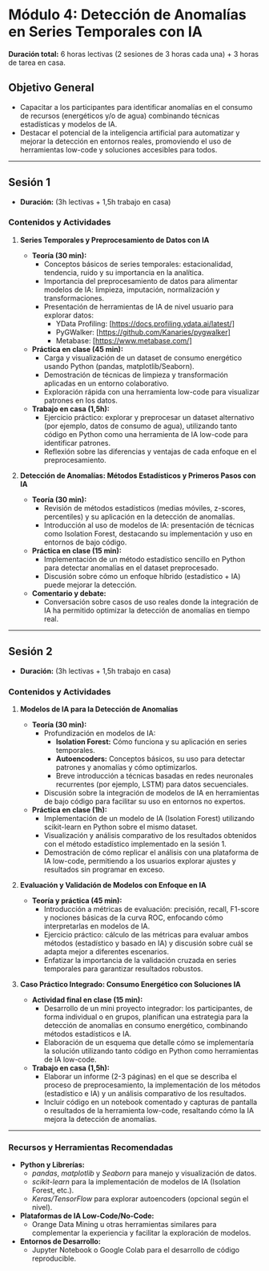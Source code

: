 # **Módulo 4: Detección de Anomalías en Series Temporales con IA**

**Duración total:** 6 horas lectivas (2 sesiones de 3 horas cada una) + 3 horas de tarea en casa.
 
## **Objetivo General**
- Capacitar a los participantes para identificar anomalías en el consumo de recursos (energéticos y/o de agua) combinando técnicas estadísticas y modelos de IA.
- Destacar el potencial de la inteligencia artificial para automatizar y mejorar la detección en entornos reales, promoviendo el uso de herramientas low-code y soluciones accesibles para todos.

---

## **Sesión 1**

- **Duración:**  (3h lectivas + 1,5h trabajo en casa)

### **Contenidos y Actividades**

1. **Series Temporales y Preprocesamiento de Datos con IA**  
   - **Teoría (30 min):**
     - Conceptos básicos de series temporales: estacionalidad, tendencia, ruido y su importancia en la analítica.
     - Importancia del preprocesamiento de datos para alimentar modelos de IA: limpieza, imputación, normalización y transformaciones.
     - Presentación de herramientas de IA de nivel usuario para explorar datos:
       - YData Profiling: [https://docs.profiling.ydata.ai/latest/]
       - PyGWalker: [https://github.com/Kanaries/pygwalker]
       - Metabase: [https://www.metabase.com/]
   - **Práctica en clase (45 min):**
     - Carga y visualización de un dataset de consumo energético usando Python (pandas, matplotlib/Seaborn).
     - Demostración de técnicas de limpieza y transformación aplicadas en un entorno colaborativo.
     - Exploración rápida con una herramienta low-code para visualizar patrones en los datos.
   - **Trabajo en casa (1,5h):**
     - Ejercicio práctico: explorar y preprocesar un dataset alternativo (por ejemplo, datos de consumo de agua), utilizando tanto código en Python como una herramienta de IA low-code para identificar patrones.
     - Reflexión sobre las diferencias y ventajas de cada enfoque en el preprocesamiento.

2. **Detección de Anomalías: Métodos Estadísticos y Primeros Pasos con IA**  
   - **Teoría (30 min):**
     - Revisión de métodos estadísticos (medias móviles, z-scores, percentiles) y su aplicación en la detección de anomalías.
     - Introducción al uso de modelos de IA: presentación de técnicas como Isolation Forest, destacando su implementación y uso en entornos de bajo código.
   - **Práctica en clase (15 min):**
     - Implementación de un método estadístico sencillo en Python para detectar anomalías en el dataset preprocesado.
     - Discusión sobre cómo un enfoque híbrido (estadístico + IA) puede mejorar la detección.
   - **Comentario y debate:**
     - Conversación sobre casos de uso reales donde la integración de IA ha permitido optimizar la detección de anomalías en tiempo real.

---

## **Sesión 2**

- **Duración:**  (3h lectivas + 1,5h trabajo en casa)

### **Contenidos y Actividades**

1. **Modelos de IA para la Detección de Anomalías**  
   - **Teoría (30 min):**
     - Profundización en modelos de IA:  
       - **Isolation Forest:** Cómo funciona y su aplicación en series temporales.
       - **Autoencoders:** Conceptos básicos, su uso para detectar patrones y anomalías y cómo optimizarlos.
       - Breve introducción a técnicas basadas en redes neuronales recurrentes (por ejemplo, LSTM) para datos secuenciales.
     - Discusión sobre la integración de modelos de IA en herramientas de bajo código para facilitar su uso en entornos no expertos.
   - **Práctica en clase (1h):**
     - Implementación de un modelo de IA (Isolation Forest) utilizando scikit-learn en Python sobre el mismo dataset.
     - Visualización y análisis comparativo de los resultados obtenidos con el método estadístico implementado en la sesión 1.
     - Demostración de cómo replicar el análisis con una plataforma de IA low-code, permitiendo a los usuarios explorar ajustes y resultados sin programar en exceso.

2. **Evaluación y Validación de Modelos con Enfoque en IA**  
   - **Teoría y práctica (45 min):**
     - Introducción a métricas de evaluación: precisión, recall, F1-score y nociones básicas de la curva ROC, enfocando cómo interpretarlas en modelos de IA.
     - Ejercicio práctico: cálculo de las métricas para evaluar ambos métodos (estadístico y basado en IA) y discusión sobre cuál se adapta mejor a diferentes escenarios.
     - Enfatizar la importancia de la validación cruzada en series temporales para garantizar resultados robustos.

3. **Caso Práctico Integrado: Consumo Energético con Soluciones IA**  
   - **Actividad final en clase (15 min):**
     - Desarrollo de un mini proyecto integrador: los participantes, de forma individual o en grupos, planifican una estrategia para la detección de anomalías en consumo energético, combinando métodos estadísticos e IA.
     - Elaboración de un esquema que detalle cómo se implementaría la solución utilizando tanto código en Python como herramientas de IA low-code.
   - **Trabajo en casa (1,5h):**
     - Elaborar un informe (2-3 páginas) en el que se describa el proceso de preprocesamiento, la implementación de los métodos (estadístico e IA) y un análisis comparativo de los resultados.
     - Incluir código en un notebook comentado y capturas de pantalla o resultados de la herramienta low-code, resaltando cómo la IA mejora la detección de anomalías.

---

### **Recursos y Herramientas Recomendadas**
- **Python y Librerías:**
  - *pandas*, *matplotlib* y *Seaborn* para manejo y visualización de datos.
  - *scikit-learn* para la implementación de modelos de IA (Isolation Forest, etc.).
  - *Keras/TensorFlow* para explorar autoencoders (opcional según el nivel).
- **Plataformas de IA Low-Code/No-Code:**
  - Orange Data Mining u otras herramientas similares para complementar la experiencia y facilitar la exploración de modelos.
- **Entornos de Desarrollo:**
  - Jupyter Notebook o Google Colab para el desarrollo de código reproducible.
